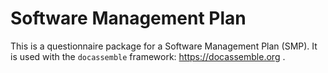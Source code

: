 # Software Management Plan

This is a questionnaire package for a Software Management Plan (SMP). It is used with the `docassemble` framework: https://docassemble.org .